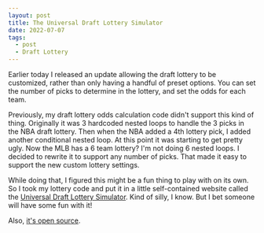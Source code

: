 ```yaml
---
layout: post
title: The Universal Draft Lottery Simulator
date: 2022-07-07
tags:
  - post
  - Draft Lottery
---
```


Earlier today I released an update allowing the draft lottery to be customized, rather than only having a handful of preset options. You can set the number of picks to determine in the lottery, and set the odds for each team.

Previously, my draft lottery odds calculation code didn't support this kind of thing. Originally it was 3 hardcoded nested loops to handle the 3 picks in the NBA draft lottery. Then when the NBA added a 4th lottery pick, I added another conditional nested loop. At this point it was starting to get pretty ugly. Now the MLB has a 6 team lottery? I'm not doing 6 nested loops. I decided to rewrite it to support any number of picks. That made it easy to support the new custom lottery settings.

While doing that, I figured this might be a fun thing to play with on its own. So I took my lottery code and put it in a little self-contained website called the [Universal Draft Lottery Simulator](/universal-draft-lottery-simulator/). Kind of silly, I know. But I bet someone will have some fun with it!

Also, [it's open source](https://github.com/zengm-games/universal-draft-lottery-simulator).
